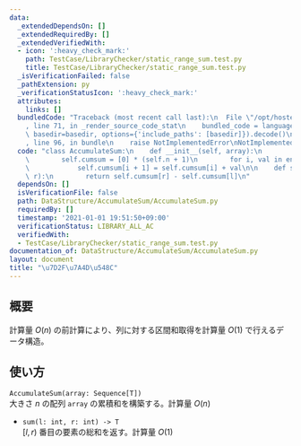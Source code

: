 ```yaml
---
data:
  _extendedDependsOn: []
  _extendedRequiredBy: []
  _extendedVerifiedWith:
  - icon: ':heavy_check_mark:'
    path: TestCase/LibraryChecker/static_range_sum.test.py
    title: TestCase/LibraryChecker/static_range_sum.test.py
  _isVerificationFailed: false
  _pathExtension: py
  _verificationStatusIcon: ':heavy_check_mark:'
  attributes:
    links: []
  bundledCode: "Traceback (most recent call last):\n  File \"/opt/hostedtoolcache/Python/3.10.6/x64/lib/python3.10/site-packages/onlinejudge_verify/documentation/build.py\"\
    , line 71, in _render_source_code_stat\n    bundled_code = language.bundle(stat.path,\
    \ basedir=basedir, options={'include_paths': [basedir]}).decode()\n  File \"/opt/hostedtoolcache/Python/3.10.6/x64/lib/python3.10/site-packages/onlinejudge_verify/languages/python.py\"\
    , line 96, in bundle\n    raise NotImplementedError\nNotImplementedError\n"
  code: "class AccumulateSum:\n    def __init__(self, array):\n        self.n = len(array)\n\
    \        self.cumsum = [0] * (self.n + 1)\n        for i, val in enumerate(array):\n\
    \            self.cumsum[i + 1] = self.cumsum[i] + val\n\n    def sum(self, l,\
    \ r):\n        return self.cumsum[r] - self.cumsum[l]\n"
  dependsOn: []
  isVerificationFile: false
  path: DataStructure/AccumulateSum/AccumulateSum.py
  requiredBy: []
  timestamp: '2021-01-01 19:51:50+09:00'
  verificationStatus: LIBRARY_ALL_AC
  verifiedWith:
  - TestCase/LibraryChecker/static_range_sum.test.py
documentation_of: DataStructure/AccumulateSum/AccumulateSum.py
layout: document
title: "\u7D2F\u7A4D\u548C"
---
```


## 概要
計算量 $O(n)$ の前計算により、列に対する区間和取得を計算量 $O(1)$ で行えるデータ構造。

## 使い方
`AccumulateSum(array: Sequence[T])`  
大きさ $n$ の配列 `array` の累積和を構築する。計算量 $O(n)$

- `sum(l: int, r: int) -> T`  
$\lbrack l, r)$ 番目の要素の総和を返す。計算量 $O(1)$
